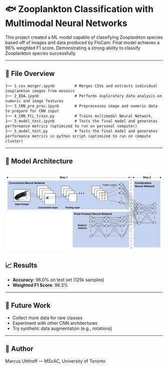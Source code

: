 # 🐟 Zooplankton Classification with Multimodal Neural Networks

This project created a ML model capable of classifying Zooplankton species based off of images and data produced by FloCam. Final model achieves a 96% weighted F1 score. Demonstrating a strong ability to classify Zooplankton species successfully.

---

## 📁 File Overview

```
├── 1_csv_merger.ipynb         # Merges CSVs and extracts individual zooplankton images from mosaics
├── 2_EDA.ipynb                # Performs exploratory data analysis on numeric and image features
├── 3_CNN_pre_proc.ipynb       # Preprocesses image and numeric data to prepare for CNN input
├── 4_CNN_FCL_train.py         # Trains multimodal Neural Network, 
├── 5_model_test.ipynb         # Tests the final model and generates performance metrics (optimized to run on personal computer)
├── 5_model_test.py            # Tests the final model and generates performance metrics in python script (optimized to run on compute cluster)
```

---

## 🧠 Model Architecture
![Framework](Model.png)
---

## 📈 Results

- **Accuracy**: 96.0% on test set (125k samples)
- **Weighted F1 Score**: 96.3%
---


## 📌 Future Work

- Collect more data for rare classes  
- Experiment with other CNN architectures  
- Try synthetic data augmentation (e.g., rotations)

---

## 👤 Author

Marcus Uhthoff — MScAC, University of Toronto
